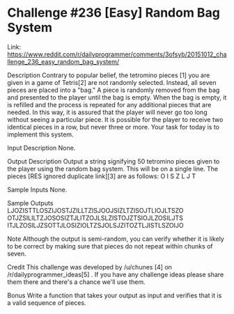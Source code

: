 # Challenge #236 [Easy] Random Bag System

Link: https://www.reddit.com/r/dailyprogrammer/comments/3ofsyb/20151012_challenge_236_easy_random_bag_system/

Description
Contrary to popular belief, the tetromino pieces [1] you are given in a game of Tetris[2] are not randomly selected. Instead, all seven pieces are placed into a "bag." A piece is randomly removed from the bag and presented to the player until the bag is empty. When the bag is empty, it is refilled and the process is repeated for any additional pieces that are needed.
In this way, it is assured that the player will never go too long without seeing a particular piece. It is possible for the player to receive two identical pieces in a row, but never three or more. Your task for today is to implement this system.

Input Description
None.

Output Description
Output a string signifying 50 tetromino pieces given to the player using the random bag system. This will be on a single line.
The pieces [RES ignored duplicate link][3] are as follows:
O
I
S
Z
L
J
T

Sample Inputs
None.

Sample Outputs
LJOZISTTLOSZIJOSTJZILLTZISJOOJSIZLTZISOJTLIOJLTSZO
OTJZSILILTZJOSOSIZTJLITZOJLSLZISTOJZTSIOJLZOSILJTS
ITJLZOSILJZSOTTJLOSIZIOLTZSJOLSJZITOZTLJISTLSZOIJO

Note
Although the output is semi-random, you can verify whether it is likely to be correct by making sure that pieces do not repeat within chunks of seven.

Credit
This challenge was developed by /u/chunes [4] on /r/dailyprogrammer_ideas[5] . If you have any challenge ideas please share them there and there's a chance we'll use them.

Bonus
Write a function that takes your output as input and verifies that it is a valid sequence of pieces.